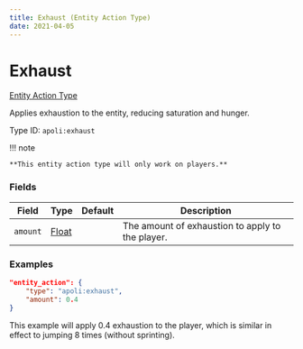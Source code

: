 ```yaml
---
title: Exhaust (Entity Action Type)
date: 2021-04-05
---
```


# Exhaust

[Entity Action Type](../entity_action_types.md)

Applies exhaustion to the entity, reducing saturation and hunger.

Type ID: `apoli:exhaust`

!!! note

    **This entity action type will only work on players.**

### Fields

Field    | Type                            | Default | Description
-------- | ------------------------------- | ------- | -----------
`amount` | [Float](../data_types/float.md) |         | The amount of exhaustion to apply to the player.

### Examples

```json
"entity_action": {
    "type": "apoli:exhaust",
    "amount": 0.4
}
```

This example will apply 0.4 exhaustion to the player, which is similar in effect to jumping 8 times (without sprinting).
